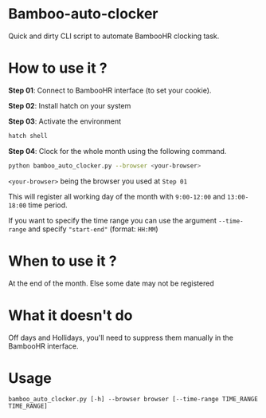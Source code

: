 # Bamboo-auto-clocker
Quick and dirty CLI script to automate BambooHR clocking task.

# How to use it ?
**Step 01**: Connect to BambooHR interface (to set your cookie).

**Step 02**: Install hatch on your system

**Step 03**: Activate the environment

```sh
hatch shell
```

**Step 04**: Clock for the whole month using the following command.
```sh
python bamboo_auto_clocker.py --browser <your-browser>
```
`<your-browser>` being the browser you used at `Step 01`

This will register all working day of the month with `9:00-12:00` and `13:00-18:00` time period.

If you want to specify the time range you can use the argument `--time-range` and specify `"start-end"` (format: `HH:MM`)

# When to use it ?
At the end of the month. Else some date may not be registered

# What it doesn't do
Off days and Hollidays, you'll need to suppress them manually in the BambooHR interface.

# Usage
```
bamboo_auto_clocker.py [-h] --browser browser [--time-range TIME_RANGE TIME_RANGE]
```